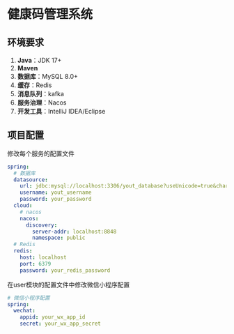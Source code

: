 # 健康码管理系统

## 环境要求

1. **Java**：JDK 17+
2. **Maven**
3. **数据库**：MySQL 8.0+
4. **缓存**：Redis
5. **消息队列**：kafka
6. **服务治理**：Nacos
7. **开发工具**：IntelliJ IDEA/Eclipse

## 项目配置

修改每个服务的配置文件
```yml
spring:
  # 数据库
  datasource:
    url: jdbc:mysql://localhost:3306/yout_database?useUnicode=true&characterEncoding=UTF-8&useSSL=false&serverTimezone=Asia/Shanghai&allowPublicKeyRetrieval=true
    username: yout_username
    password: your_password
  cloud:
    # nacos
    nacos:
      discovery:
        server-addr: localhost:8848
        namespace: public
  # Redis
  redis:
    host: localhost
    port: 6379
    password: your_redis_password
```

在user模块的配置文件中修改微信小程序配置
```yml
# 微信小程序配置
spring:
  wechat:
    appid: your_wx_app_id
    secret: your_wx_app_secret
```